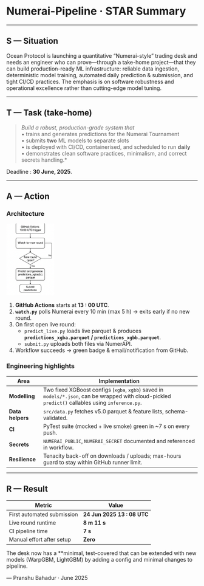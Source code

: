 # Numerai-Pipeline · STAR Summary

---

## S — Situation  

Ocean Protocol is launching a quantitative “Numerai-style” trading desk and needs an engineer who can prove—through a take-home project—that they can build production-ready ML infrastructure: reliable data ingestion, deterministic model training, automated daily prediction & submission, and tight CI/CD practices. The emphasis is on software robustness and operational excellence rather than cutting-edge model tuning.

---

## T — Task (take-home)  

> *Build a robust, production-grade system that*  
> • trains and generates predictions for the Numerai Tournament  
> • submits **two** ML models to separate slots  
> • is deployed with CI/CD, containerised, and scheduled to run **daily**  
> • demonstrates clean software practices, minimalism, and correct secrets handling.*

Deadline : **30 June, 2025**.

---

## A — Action  

### Architecture

<img src="flowchart.png" width="25%">

1. **GitHub Actions** starts at **13 : 00 UTC**.  
2. **`watch.py`** polls Numerai every 10 min (max 5 h) → exits early if no new round.  
3. On first open live round:  
   * `predict_live.py` loads live parquet & produces **`predictions_xgba.parquet` / `predictions_xgbb.parquet`**.  
   * `submit.py` uploads both files via NumerAPI.
4. Workflow succeeds → green badge & email/notification from GitHub.

### Engineering highlights
| Area | Implementation |
|------|----------------|
| **Modelling** | Two fixed XGBoost configs (`xgba`, `xgbb`) saved in `models/*.json`, can be wrapped with cloud-pickled `predict()` callables using `inference.py`. |
| **Data helpers** | `src/data.py` fetches v5.0 parquet & feature lists, schema-validated. |
| **CI** | PyTest suite (mocked + live smoke) green in ~7 s on every push. |
| **Secrets** | `NUMERAI_PUBLIC`, `NUMERAI_SECRET` documented and referenced in workflow. |
| **Resilience** | Tenacity back-off on downloads / uploads; max-hours guard to stay within GitHub runner limit. |

---

## R — Result  

| Metric | Value |
|--------|-------|
| First automated submission | **24 Jun 2025 13 : 08 UTC** |
| Live round runtime | **8 m 11 s** |
| CI pipeline time | **7 s** |
| Manual effort after setup | **Zero**|

The desk now has a **minimal, test-covered that can be extended with new models (WarpGBM, LightGBM) by adding a config and minimal changes to pipeline.

— Pranshu Bahadur · June 2025
